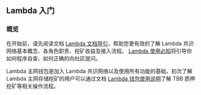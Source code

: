 ## Lambda 入门 

### 概览 

在开始前，请先阅读文档 [Lambda 文档导引](https://talk.lambdastorage.com/t/topic/511)，帮助您更有效的了解 Lambda 共识网络基本概念、各角色职责、挖矿收益及接入流程。 [Lambda 使用必知](http://docs.lambdastorage.com/must-known-cn/)将引导你如何程序自查、如何正确的向社区提问。 

Lambda 主网钱包是加入 Lambda 共识网络以及使用所有功能的基础，初次了解 Lambda 主网存储挖矿的用户可以通过文档 [Lambda 钱包使用说明](http://docs.lambdastorage.com/Lambda-Wallet-Guide/)了解 TBB 质押挖矿等相关操作流程。 